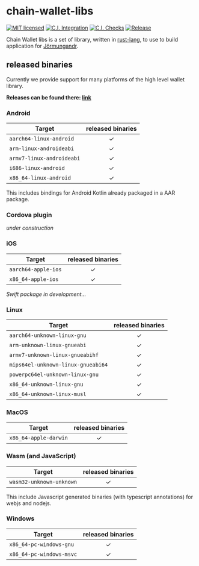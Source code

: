 # chain-wallet-libs

[![MIT licensed][mit-badge]][mit-url]
[![C.I. Integration][ci-integration-badge]][ci-integration-url]
[![C.I. Checks][ci-check-badge]][ci-check-url]
[![Release][release-badge]][release-url]

[mit-badge]: https://img.shields.io/badge/license-MIT%2FApache--2.0-blue
[mit-url]: LICENSE
[ci-integration-badge]: https://github.com/input-output-hk/chain-wallet-libs/workflows/C.I.%20Integration/badge.svg
[ci-integration-url]: https://github.com/input-output-hk/chain-wallet-libs/actions?query=workflow%3A%22C.I.+Integration%22
[ci-check-badge]: https://github.com/input-output-hk/chain-wallet-libs/workflows/C.I.%20Checks/badge.svg
[ci-check-url]: https://github.com/input-output-hk/chain-wallet-libs/actions?query=workflow%3A%22C.I.+Checks%22
[release-badge]: https://github.com/input-output-hk/chain-wallet-libs/workflows/Release/badge.svg
[release-url]: https://github.com/input-output-hk/chain-wallet-libs/actions?query=workflow%3ARelease

Chain Wallet libs is a set of library, written in [rust-lang], to use to build application for [Jörmungandr].

## released binaries

Currently we provide support for many platforms of the high level wallet library.

**Releases can be found there: [link][release-latest]**

### Android

| Target                               | released binaries |
|--------------------------------------|:------:|
| `aarch64-linux-android`              |   ✓    |
| `arm-linux-androideabi`              |   ✓    |
| `armv7-linux-androideabi`            |   ✓    |
| `i686-linux-android`                 |   ✓    |
| `x86_64-linux-android`               |   ✓    |

This includes bindings for Android Kotlin already packaged in a AAR package.

### Cordova plugin

_under construction_

### iOS

| Target                               | released binaries |
|--------------------------------------|:------:|
| `aarch64-apple-ios`                  |   ✓    |
| `x86_64-apple-ios`                   |   ✓    |

_Swift package in development..._

### Linux

| Target                               | released binaries |
|--------------------------------------|:------:|
| `aarch64-unknown-linux-gnu`          |   ✓    |
| `arm-unknown-linux-gnueabi`          |   ✓    |
| `armv7-unknown-linux-gnueabihf`      |   ✓    |
| `mips64el-unknown-linux-gnueabi64`   |   ✓    |
| `powerpc64el-unknown-linux-gnu`      |   ✓    |
| `x86_64-unknown-linux-gnu`           |   ✓    |
| `x86_64-unknown-linux-musl`          |   ✓    |

### MacOS

| Target                               | released binaries |
|--------------------------------------|:------:|
| `x86_64-apple-darwin`                |   ✓    |

### Wasm (and JavaScript)

| Target                                  | released binaries |
|-----------------------------------------|:------:|
| `wasm32-unknown-unknown`                |   ✓    |

This include Javascript generated binaries (with typescript annotations)
for webjs and nodejs.

### Windows

| Target                               | released binaries |
|--------------------------------------|:------:|
| `x86_64-pc-windows-gnu`              |   ✓    |
| `x86_64-pc-windows-msvc`             |   ✓    |


[rust-lang]: https://www.rust-lang.org/
[Jörmungandr]: https://input-output-hk.github.io/jormungandr
[release-latest]: https://github.com/input-output-hk/chain-wallet-libs/releases/latest